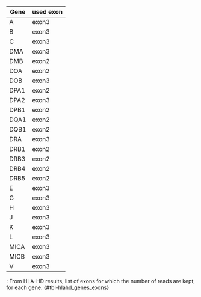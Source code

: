 
| Gene | used exon |
| --- | --- |
| A | exon3 |
| B | exon3 |
| C | exon3 |
| DMA | exon3 |
| DMB | exon2 |
| DOA | exon2 |
| DOB | exon3 |
| DPA1 | exon2 |
| DPA2 | exon3 |
| DPB1 | exon2 |
| DQA1 | exon2 |
| DQB1 | exon2 |
| DRA | exon3 |
| DRB1 | exon2 |
| DRB3 | exon2 |
| DRB4 | exon2 |
| DRB5 | exon2 |
| E | exon3 |
| G | exon3 |
| H | exon3 |
| J | exon3 |
| K | exon3 |
| L | exon3 |
| MICA | exon3 |
| MICB | exon3 |
| V | exon3 |

: From HLA-HD results, list of exons for which the number of reads are kept, for each gene. {#tbl-hlahd_genes_exons}
